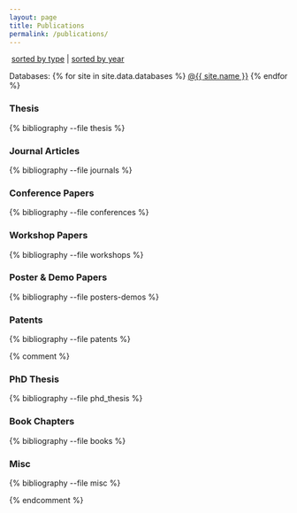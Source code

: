 ```yaml
---
layout: page
title: Publications
permalink: /publications/
---
```


<p><i class="fa fa-sort"></i>&nbsp;<a href="/publications">sorted by type</a> | <a href="/publications/by_year.html">sorted by year</a></p>

<p>
Databases:
{% for site in site.data.databases %}
<a href="{{ site.url }}" target="_blank">@{{ site.name }}</a>
{% endfor %}
</p>


### Thesis

{% bibliography --file thesis %}

### Journal Articles

{% bibliography --file journals %}

### Conference Papers

{% bibliography --file conferences %}

### Workshop Papers

{% bibliography --file workshops %}

### Poster & Demo Papers

{% bibliography --file posters-demos %}

### Patents

{% bibliography --file patents %}

{% comment %}

### PhD Thesis

{% bibliography --file phd_thesis %}

### Book Chapters

{% bibliography --file books %}

### Misc

{% bibliography --file misc %}

{% endcomment %}

